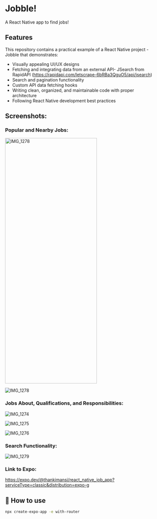 # Jobble!
A React Native app to find jobs!

## Features

This repository contains a practical example of a React Native project - Jobble that demonstrates:

- Visually appealing UI/UX designs
- Fetching and integrating data from an external API- JSearch from RapidAPI (https://rapidapi.com/letscrape-6bRBa3QguO5/api/jsearch)
- Search and pagination functionality
- Custom API data fetching hooks
- Writing clean, organized, and maintainable code with proper architecture
- Following React Native development best practices

## Screenshots:

### Popular and Nearby Jobs:
<img src="https://github.com/mansithanki/react_native_job_app/assets/44176224/39658244-3cfe-4560-b21e-18a1eead57d1" alt="IMG_1278" width="300" height="800"/>


![IMG_1278](https://github.com/mansithanki/react_native_job_app/assets/44176224/39658244-3cfe-4560-b21e-18a1eead57d1)

### Jobs About, Qualifications, and Responsibilities:
![IMG_1274](https://github.com/mansithanki/react_native_job_app/assets/44176224/9228ce83-e813-4c58-ae02-3508edb1dd80)

![IMG_1275](https://github.com/mansithanki/react_native_job_app/assets/44176224/d9105e0a-0e75-4649-b1f4-49907af7687d)

![IMG_1276](https://github.com/mansithanki/react_native_job_app/assets/44176224/0deef39d-d4ab-40c1-a0f4-6e705fb745ba)


### Search Functionality:
![IMG_1279](https://github.com/mansithanki/react_native_job_app/assets/44176224/3896b558-1d00-4b13-bbe6-83d46f0554d4)

### Link to Expo:
https://expo.dev/@thankimansi/react_native_job_app?serviceType=classic&distribution=expo-g

## 🚀 How to use

```sh
npx create-expo-app -e with-router
```
